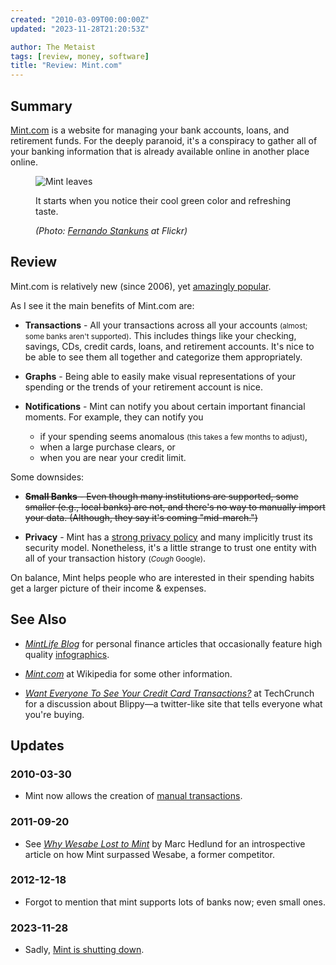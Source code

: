```yaml
---
created: "2010-03-09T00:00:00Z"
updated: "2023-11-28T21:20:53Z"

author: The Metaist
tags: [review, money, software]
title: "Review: Mint.com"
---
```


## Summary

<div class="entry-summary" markdown="1">

[Mint.com](https://www.mint.com/) is a website for managing your bank accounts,
loans, and retirement funds. For the deeply paranoid, it's a conspiracy to
gather all of your banking information that is already available online in
another place online.

</div>

<figure markdown="1">

![Mint leaves]({{thumbnail}})

<figcaption>
  It starts when you notice their cool green color and refreshing taste.
  <address markdown="1">

(Photo: [Fernando Stankuns](http://www.flickr.com/photos/stankuns/3250702132/) at Flickr)</address>

</figcaption>
</figure><!--more-->

## Review

Mint.com is relatively new (since 2006), yet
[amazingly popular](https://trends.google.com/trends/explore?date=now%201-d&q=%2Fm%2F03cj4p7,%2Fm%2F0cfzgk&hl=en-US).

As I see it the main benefits of Mint.com are:

- **Transactions** - All your transactions across all your accounts
  <small>(almost; some banks aren't supported)</small>. This includes things
  like your checking, savings, CDs, credit cards, loans, and retirement
  accounts. It's nice to be able to see them all together and categorize them
  appropriately.

- **Graphs** - Being able to easily make visual representations of your
  spending or the trends of your retirement account is nice.

- **Notifications** - Mint can notify you about certain important financial
  moments. For example, they can notify you
  - if your spending seems anomalous <small>(this takes a few months to
    adjust)</small>,
  - when a large purchase clears, or
  - when you are near your credit limit.

Some downsides:

- <strike>**Small Banks** - Even though many institutions are supported, some smaller (e.g., local banks) are not, and there's no way to manually import your data. (Although, they say it's coming "mid-march.")</strike>

- **Privacy** - Mint has a [strong privacy policy](https://web.archive.org/web/20201203213724/https://mint.intuit.com/how-mint-works/security) and many implicitly trust its security model. Nonetheless, it's a little strange to trust one entity with all of your transaction history <small>(_*Cough*_ Google)</small>.

On balance, Mint helps people who are interested in their spending habits get a
larger picture of their income & expenses.

## See Also

- <cite>[MintLife Blog](https://web.archive.org/web/20201221003553/https://mint.intuit.com/blog/)</cite>
  for personal finance articles that occasionally feature high quality
  [infographics](http://en.wikipedia.org/wiki/Infographics).

- <cite>[Mint.com](http://en.wikipedia.org/wiki/Mint.com)</cite>
  at <span class="vcard org fn">Wikipedia</span>
  for some other information.

- <cite>[Want Everyone To See Your Credit Card Transactions?](https://web.archive.org/web/20100308132737/http://techcrunch.com/2009/12/11/blippy/)</cite>
  at <span class="vcard org fn">TechCrunch</span>
  for a discussion about <span class="vcard org fn">Blippy</span>&mdash;a
  twitter-like site that tells everyone what you're buying.

## Updates

### <span class="rel-date" title="2010-03-30T18:52-00:00">2010-03-30</span>

- Mint now allows the creation of [manual transactions](https://web.archive.org/web/20100402090643/http://satisfaction.mint.com/mint/topics/ability_to_manually_enter_transactions_now_available).

### <span class="rel-date" title="2011-09-20T20:17:43-04:00">2011-09-20</span>

- See <cite>[Why Wesabe Lost to Mint](https://web.archive.org/web/20101002232640/http://blog.precipice.org/why-wesabe-lost-to-mint)</cite>
  by <span class="vcard fn">Marc Hedlund</span>
  for an introspective article on how Mint surpassed Wesabe, a former competitor.

### <span class="rel-date" title="2011-12-18T12:38-00:00">2012-12-18</span>

- Forgot to mention that mint supports lots of banks now; even small ones.

### <span class="rel-date" title="2023-11-28T21:14:47Z">2023-11-28</span>

- Sadly, [Mint is shutting down](https://web.archive.org/web/20231115141619/https://www.theverge.com/2023/11/2/23943254/mint-intuit-shutting-down-credit-karma).
